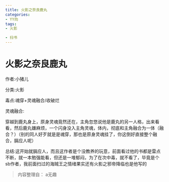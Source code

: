 ```yaml
---
title: 火影之奈良鹿丸
categories:
- YY向
tags:
- 火影

- 扫书
---
```

# 火影之奈良鹿丸
作者:小猪儿

分类:火影

毒点:魂穿+灵魂融合/收破烂

灵魂融合:

穿越到鹿丸身上，原身灵魂竟然还在，主角忽悠说他是鹿丸的另一人格，出来看看，然后鹿丸嫌麻烦，一个闪身没入主角灵魂，体内，彻底和主角融合为一体（融合？）（别的同人好歹就是是魂穿，那也是原身灵魂挂了，你这倒好直接整个融合，膈应人呢）

总结:这开始就膈应人，而且这作者是个没教养的玩意，前面看过他的书都是雷点不断，就一本勉强能看，但还是一堆郁闷，为了在次中毒，就不看了，毕竟是个sb作者，我前面扫过的海贼王之情绪果实还有火影之邪帝降临也是他写的


> 内容整理自： a无趣